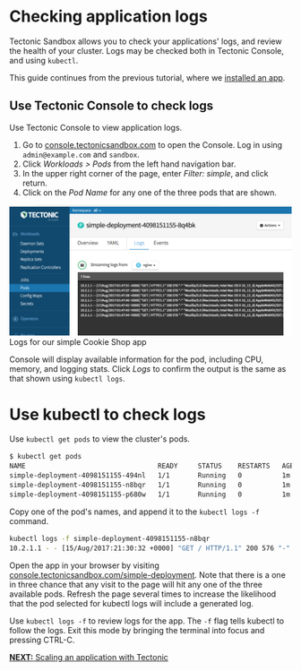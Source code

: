 # Checking application logs

Tectonic Sandbox allows you to check your applications' logs, and review the health of your cluster. Logs may be checked both in Tectonic Console, and using `kubectl`.

This guide continues from the previous tutorial, where we [installed an app][first-app].

## Use Tectonic Console to check logs

Use Tectonic Console to view application logs.

1. Go to [console.tectonicsandbox.com][console] to open the Console. Log in using `admin@example.com` and `sandbox`.
2. Click *Workloads > Pods* from the left hand navigation bar.
3. In the upper right corner of the page, enter *Filter: simple*, and click return.
4. Click on the *Pod Name* for any one of the three pods that are shown.

<div class="row">
  <div class="col-lg-8 col-lg-offset-2 col-md-10 col-md-offset-1 col-sm-12 col-xs-12">
    <img src="img/viewing-logs-simple-deployment.png">
    <div class="co-m-screenshot-caption">Logs for our simple Cookie Shop app</div>
  </div>
</div>

Console will display available information for the pod, including CPU, memory, and logging stats. Click *Logs* to confirm the output is the same as that shown using `kubectl logs`.

# Use kubectl to check logs

Use `kubectl get pods` to view the cluster's pods.

```sh
$ kubectl get pods
NAME                                 READY     STATUS    RESTARTS   AGE
simple-deployment-4098151155-494nl   1/1       Running   0          1m
simple-deployment-4098151155-n8bqr   1/1       Running   0          1m
simple-deployment-4098151155-p680w   1/1       Running   0          1m
```

Copy one of the pod's names, and append it to the `kubectl logs -f ` command.

```sh
kubectl logs -f simple-deployment-4098151155-n8bqr
10.2.1.1 - - [15/Aug/2017:21:30:32 +0000] "GET / HTTP/1.1" 200 576 "-" "Mozilla/5.0 (Macintosh; Intel Mac OS X 10_12_6) AppleWebKit/537.36 (KHTML, like Gecko) Chrome/60.0.3112.90 Safari/537.36" "127.0.0.1"
```

Open the app in your browser by visiting [console.tectonicsandbox.com/simple-deployment][visit-app]. Note that there is a one in three chance that any visit to the page will hit any one of the three available pods. Refresh the page several times to increase the likelihood that the pod selected for kubectl logs will include a generated log.

Use `kubectl logs -f` to review logs for the app. The `-f` flag tells kubectl to follow the logs. Exit this mode by bringing the terminal into focus and pressing CTRL-C.

[**NEXT:** Scaling an application with Tectonic][scale-app]


[console]: https://console.tectonicsandbox.com
[first-app]: first-app.md
[scale-app]: scale-app.md
[visit-app]: https://console.tectonicsandbox.com/simple-deployment
